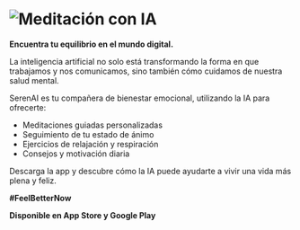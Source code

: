 # ![Meditación con IA](https://images.pexels.com/photos/3772612/pexels-photo-3772612.jpeg)

**Encuentra tu equilibrio en el mundo digital.**

La inteligencia artificial no solo está transformando la forma en que trabajamos y nos comunicamos, sino también cómo cuidamos de nuestra salud mental.

SerenAI es tu compañera de bienestar emocional, utilizando la IA para ofrecerte:

- Meditaciones guiadas personalizadas
- Seguimiento de tu estado de ánimo
- Ejercicios de relajación y respiración
- Consejos y motivación diaria

Descarga la app y descubre cómo la IA puede ayudarte a vivir una vida más plena y feliz.

**#FeelBetterNow**

**Disponible en App Store y Google Play**
